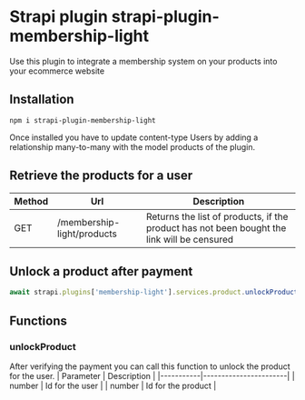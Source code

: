 # Strapi plugin strapi-plugin-membership-light

Use this plugin to integrate a membership system on your products into your ecommerce website
## Installation
``` 
npm i strapi-plugin-membership-light
```

Once installed you have to update content-type Users by adding a relationship many-to-many with the model products of the plugin.

## Retrieve the products for a user
| Method    | Url                                       | Description                                                                                |
|-----------|-------------------------------------------|--------------------------------------------------------------------------------------------|
| GET       | /membership-light/products  | Returns the list of products, if the product has not been bought the link will be censured |

## Unlock a product after payment 
```javascript
await strapi.plugins['membership-light'].services.product.unlockProduct(user, productId)
```
## Functions
### unlockProduct
After verifying the payment you can call this function to unlock the product for the user.
| Parameter | Description           |
|-----------|-----------------------|
| number    | Id for the user       |
| number    | Id for the product    |